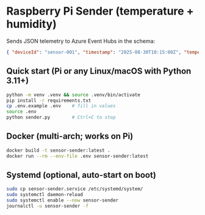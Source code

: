 # Raspberry Pi Sender (temperature + humidity)

Sends JSON telemetry to Azure Event Hubs in the schema:

```json
{ "deviceId": "sensor-001", "timestamp": "2025-08-30T10:15:00Z", "temperatureC": 22.7, "humidityPct": 56.4 }
```

## Quick start (Pi or any Linux/macOS with Python 3.11+)

```bash
python -m venv .venv && source .venv/bin/activate
pip install -r requirements.txt
cp .env.example .env    # fill in values
source .env
python sender.py        # Ctrl+C to stop
```

## Docker (multi-arch; works on Pi)

```bash
docker build -t sensor-sender:latest .
docker run --rm --env-file .env sensor-sender:latest
```

## Systemd (optional, auto-start on boot)

```bash
sudo cp sensor-sender.service /etc/systemd/system/
sudo systemctl daemon-reload
sudo systemctl enable --now sensor-sender
journalctl -u sensor-sender -f
```